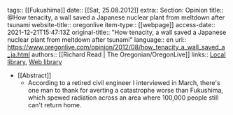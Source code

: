 tags:: [[Fukushima]]
date:: [[Sat, 25.08.2012]]
extra:: Section: Opinion
title:: @How tenacity, a wall saved a Japanese nuclear plant from meltdown after tsunami
website-title:: oregonlive
item-type:: [[webpage]]
access-date:: 2021-12-21T15:47:13Z
original-title:: "How tenacity, a wall saved a Japanese nuclear plant from meltdown after tsunami"
language:: en
url:: https://www.oregonlive.com/opinion/2012/08/how_tenacity_a_wall_saved_a_ja.html
authors:: [[Richard Read | The Oregonian/OregonLive]]
links:: [Local library](zotero://select/library/items/CL2T23MB), [Web library](https://www.zotero.org/users/6520516/items/CL2T23MB)

- [[Abstract]]
	- According to a retired civil engineer I interviewed in March, there's one man to thank for averting a catastrophe worse than Fukushima, which spewed radiation across an area where 100,000 people still can't return home.